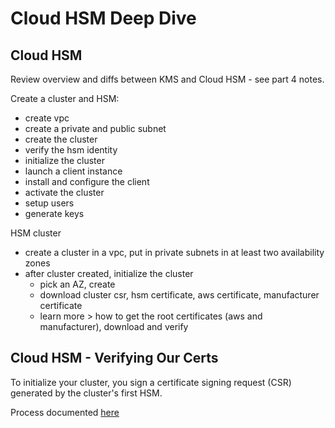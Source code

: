 # Cloud HSM Deep Dive

## Cloud HSM

Review overview and diffs between KMS and Cloud HSM - see part 4 notes.

Create a cluster and HSM:

* create vpc
* create a private and public subnet
* create the cluster
* verify the hsm identity
* initialize the cluster
* launch a client instance
* install and configure the client
* activate the cluster
* setup users
* generate keys

HSM cluster

* create a cluster in a vpc, put in private subnets in at least two availability zones
* after cluster created, initialize the cluster
    * pick an AZ, create
    * download cluster csr, hsm certificate, aws certificate, manufacturer certificate
    * learn more > how to get the root certificates (aws and manufacturer), download and verify

## Cloud HSM - Verifying Our Certs

To initialize your cluster, you sign a certificate signing request (CSR) generated by the cluster's first HSM.

Process documented [here](https://docs.aws.amazon.com/cloudhsm/latest/userguide/verify-hsm-identity.html)
